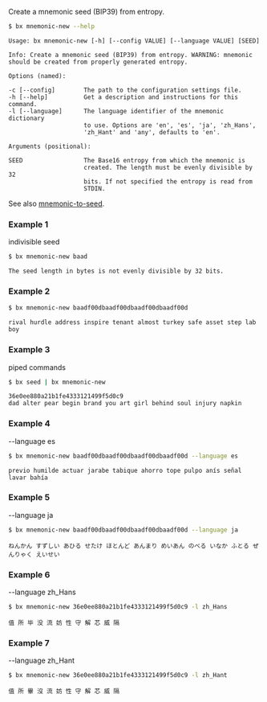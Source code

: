 Create a mnemonic seed (BIP39) from entropy.
```sh
$ bx mnemonic-new --help
```
```
Usage: bx mnemonic-new [-h] [--config VALUE] [--language VALUE] [SEED]   

Info: Create a mnemonic seed (BIP39) from entropy. WARNING: mnemonic     
should be created from properly generated entropy.                       

Options (named):

-c [--config]        The path to the configuration settings file.        
-h [--help]          Get a description and instructions for this command.
-l [--language]      The language identifier of the mnemonic dictionary  
                     to use. Options are 'en', 'es', 'ja', 'zh_Hans',    
                     'zh_Hant' and 'any', defaults to 'en'.              

Arguments (positional):

SEED                 The Base16 entropy from which the mnemonic is       
                     created. The length must be evenly divisible by 32  
                     bits. If not specified the entropy is read from     
                     STDIN.
```
See also [mnemonic-to-seed](bx-mnemonic-to-seed).
### Example 1
indivisible seed
```sh
$ bx mnemonic-new baad
```
```
The seed length in bytes is not evenly divisible by 32 bits.
```
### Example 2
```sh
$ bx mnemonic-new baadf00dbaadf00dbaadf00dbaadf00d
```
```
rival hurdle address inspire tenant almost turkey safe asset step lab boy
```
### Example 3
piped commands
```sh
$ bx seed | bx mnemonic-new
```
```
36e0ee880a21b1fe4333121499f5d0c9
dad alter pear begin brand you art girl behind soul injury napkin
```
### Example 4
--language es
```sh
$ bx mnemonic-new baadf00dbaadf00dbaadf00dbaadf00d --language es
```
```
previo humilde actuar jarabe tabique ahorro tope pulpo anís señal lavar bahía
```
### Example 5
--language ja
```sh
$ bx mnemonic-new baadf00dbaadf00dbaadf00dbaadf00d --language ja
```
```
ねんかん すずしい あひる せたけ ほとんど あんまり めいあん のべる いなか ふとる ぜんりゃく えいせい
```
### Example 6
--language zh_Hans
```sh
$ bx mnemonic-new 36e0ee880a21b1fe4333121499f5d0c9 -l zh_Hans
```
```
值 所 毕 没 流 妨 性 守 解 芯 威 隔
```
### Example 7
--language zh_Hant
```sh
$ bx mnemonic-new 36e0ee880a21b1fe4333121499f5d0c9 -l zh_Hant
```
```
值 所 畢 沒 流 妨 性 守 解 芯 威 隔
```